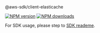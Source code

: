 @aws-sdk/client-elasticache

[![NPM version](https://img.shields.io/npm/v/@aws-sdk/client-elasticache/preview.svg)](https://www.npmjs.com/package/@aws-sdk/client-elasticache)
[![NPM downloads](https://img.shields.io/npm/dm/@aws-sdk/client-elasticache.svg)](https://www.npmjs.com/package/@aws-sdk/client-elasticache)

For SDK usage, please step to [SDK reademe](https://github.com/aws/aws-sdk-js-v3).
